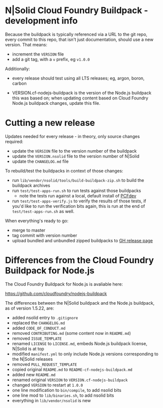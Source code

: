 N|Solid Cloud Foundry Buildpack - development info
================================================================================

Because the buildpack is typically referenced via a URL to the git repo, every
commit to this repo, that isn't just documentation, should use a new version.
That means:

* increment the `VERSION` file
* add a git tag, with a `v` prefix, eg `v1.0.0`

Additionally:

* every release should test using all LTS releases; eg, argon, boron, carbon

* VERSION.cf-nodejs-buildpack is the version of the Node.js buildpack this
  was based on; when updating content based on Cloud Foundry Node.js
  buildpack changes, update this file.


Cutting a new release
================================================================================

Updates needed for every release - in theory, only source changes required:

* update the `VERSION` file to the version number of the buildpack
* update the `VERSION.nsolid` file to the version number of N|Solid
* update the `CHANGELOG.md` file

To rebuild/test the buildpacks in context of those changes:

* run `lib/vendor/nsolid/tools/build-buildpack-zip.sh` to build the buildpack
  archives
* run `test/test-apps-run.sh` to run tests against those buildpacks
  * note the tests run against a local, default install of [PCFdev][]
* run `test/test-apps-verify.js` to verify the results of those tests, if
  you'd like to run the verification bits again, this is run at the end
  of `test/test-apps-run.sh` as well.

[PCFdev]: https://github.com/pivotal-cf/pcfdev

When everything's ready to go:

* merge to master
* tag commit with version number
* upload bundled and unbundled zipped buildpacks to [GH release page][]

[GH release page]: https://github.com/nodesource/nsolid-buildpack-cf-v3/releases


Differences from the Cloud Foundry Buildpack for Node.js
================================================================================

The Cloud Foundry Buildpack for Node.js is avaliable here:

<https://github.com/cloudfoundry/nodejs-buildpack>

The differences between the N|Solid buildpack and the Node.js buildpack, as of
version 1.5.22, are:

- added nsolid entry to `.gitignore`
- replaced the `CHANGELOG.md`
- added `CODE_OF_CONDUCT.md`
- removed `CONTRIBUTING.md` (some content now in `README.md`)
- removed `ISSUE_TEMPLATE`
- renamed `LICENSE` to `LICENSE.md`, embeds Node.js buildpack license, N|Solid is at top
- modified `manifest.yml` to only include Node.js versions corresponding to the N|Solid releases
- removed `PULL_REQUEST_TEMPLATE`
- copied original `README.md` to `README-cf-nodejs-buildpack.md`
- added new `README.md`
- renamed original `VERSION` to `VERSION.cf-nodejs-buildpack`
- changed `VERSION` to restart at `1.0.0`
- one line modification to `bin/compile`, to add nsolid bits
- one line mod to `lib/binaries.sh`, to add nsolid bits
- everything in `lib/vendor/nsolid` is new
